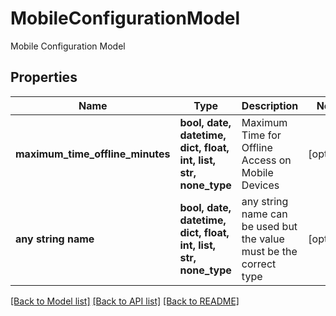 # MobileConfigurationModel

Mobile Configuration Model

## Properties
Name | Type | Description | Notes
------------ | ------------- | ------------- | -------------
**maximum_time_offline_minutes** | **bool, date, datetime, dict, float, int, list, str, none_type** | Maximum Time for Offline Access on Mobile Devices | [optional] 
**any string name** | **bool, date, datetime, dict, float, int, list, str, none_type** | any string name can be used but the value must be the correct type | [optional]

[[Back to Model list]](../README.md#documentation-for-models) [[Back to API list]](../README.md#documentation-for-api-endpoints) [[Back to README]](../README.md)


